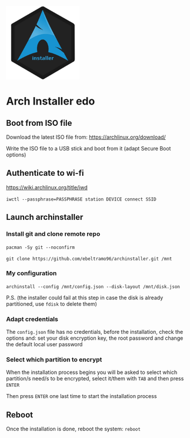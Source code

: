 <img src="https://github.com/archlinux/archinstall/raw/master/docs/logo.png" alt="drawing" width="200"/>

# Arch Installer edo

## Boot from ISO file

Download the latest ISO file from: https://archlinux.org/download/

Write the ISO file to a USB stick and boot from it (adapt Secure Boot options)

## Authenticate to wi-fi

https://wiki.archlinux.org/title/iwd

`iwctl --passphrase=PASSPHRASE station DEVICE connect SSID`

## Launch archinstaller

### Install git and clone remote repo

`pacman -Sy git --noconfirm`

`git clone https://github.com/ebeltramo96/archinstaller.git /mnt`

### My configuration

`archinstall --config /mnt/config.json --disk-layout /mnt/disk.json`

P.S. (the installer could fail at this step in case the disk is already partitioned, use `fdisk` to delete them)

### Adapt credentials
  
The `config.json` file has no credentials, before the installation, check the options and: set your disk encryption key, the root password and change the default local user password

### Select which partition to encrypt
  
When the installation process begins you will be asked to select which partition/s need/s to be encrypted, select it/them with `TAB` and then press `ENTER` 

Then press `ENTER` one last time to start the installation process

## Reboot

Once the installation is done, reboot the system: `reboot`
